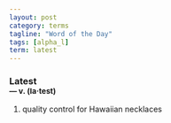 ```yaml
---
layout: post
category: terms
tagline: "Word of the Day"
tags: [alpha_l]
term: latest
---
```


<h3>Latest<br/> <small>&mdash; v. (la<span>&middot;</span>test)</small></h3>
<p><ol>
<li>quality control for Hawaiian necklaces</li>
</ol></p>

